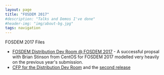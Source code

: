 ```yaml
---
layout: page
title: "FOSDEM 2017"
#description: "Talks and Demos I've done"
#header-img: "img/about-bg.jpg"
tags: navigation
---
```


FOSDEM 2017 Files

* [FOSDEM Distribution Dev Room @ FOSDEM 2017](fosdem-2017-distribution-devroom) - A successful propsal with Brian Stinson from CentOS for FOSDEM 2017 modelled very heavily on the previous year's submission.
* [CFP for the Distribution Dev Room](cfp) and the [second release](cfp2)
